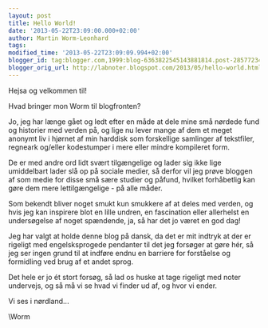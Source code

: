 ```yaml
---
layout: post
title: Hello World!
date: '2013-05-22T23:09:00.000+02:00'
author: Martin Worm-Leonhard
tags: 
modified_time: '2013-05-22T23:09:09.994+02:00'
blogger_id: tag:blogger.com,1999:blog-6363822545143881814.post-2857723425532172257
blogger_orig_url: http://labnoter.blogspot.com/2013/05/hello-world.html
---
```


Hejsa og velkommen til! 

Hvad bringer mon Worm til blogfronten?

Jo, jeg har længe gået og ledt efter en måde at dele mine små nørdede
fund og historier med verden på, og lige nu lever mange af dem et meget
anonymt liv i hjørnet af min harddisk som forskellige samlinger af
tekstfiler, regneark og/eller kodestumper i mere eller mindre kompileret
form. 

De er med andre ord lidt svært tilgængelige og lader sig ikke lige
umiddelbart lader slå op på sociale medier, så derfor vil jeg prøve
bloggen af som medie for disse små sære studier og påfund, hvilket
forhåbetlig kan gøre dem mere lettilgængelige - på alle måder.

Som bekendt bliver noget smukt kun smukkere af at deles med verden, og
hvis jeg kan inspirere blot en lille undren, en fascination eller
allerhelst en undersøgelse af noget spændende, ja, så har det jo været
en god dag!

Jeg har valgt at holde denne blog på dansk, da det er mit indtryk at der
er rigeligt med engelsksprogede pendanter til det jeg forsøger at gøre
hér, så jeg ser ingen grund til at indføre endnu en barriere for
forståelse og formidling ved brug af et andet sprog.

Det hele er jo ét stort forsøg, så lad os huske at tage rigeligt med
noter undervejs, og så må vi se hvad vi finder ud af, og hvor vi ender.

Vi ses i nørdland...

\\Worm

